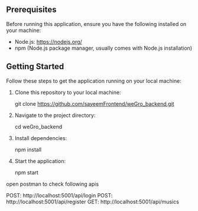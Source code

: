 
## Prerequisites

Before running this application, ensure you have the following installed on your machine:

- Node.js: https://nodejs.org/
- npm (Node.js package manager, usually comes with Node.js installation)

## Getting Started

Follow these steps to get the application running on your local machine:

1. Clone this repository to your local machine:

    git clone https://github.com/sayeemFrontend/weGro_backend.git

2. Navigate to the project directory:

    cd weGro_backend

3. Install dependencies:
    
    npm install

4. Start the application:
    
    npm start


open postman to check following apis

  POST: http://localhost:5001/api/login
  POST: http://localhost:5001/api/register
  GET:  http://localhost:5001/api/musics

